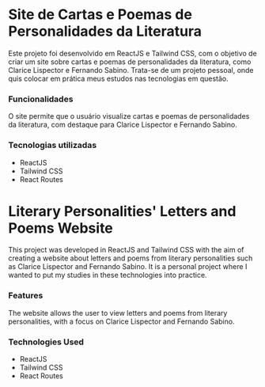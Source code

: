 <h1>Site de Cartas e Poemas de Personalidades da Literatura</h1>

<p>Este projeto foi desenvolvido em ReactJS e Tailwind CSS, com o objetivo de criar um site sobre cartas e poemas de personalidades da literatura, como Clarice Lispector e Fernando Sabino. 
Trata-se de um projeto pessoal, onde quis colocar em prática meus estudos nas tecnologias em questão.</p>

<h3>Funcionalidades</h3>
<p>O site permite que o usuário visualize cartas e poemas de personalidades da literatura, com destaque para Clarice Lispector e Fernando Sabino.</p>

<h3>Tecnologias utilizadas</h3>
<ul>
  <li>ReactJS</li>
  <li>Tailwind CSS</li>
  <li>React Routes</li>
</ul>

<h1>Literary Personalities' Letters and Poems Website</h1>
<p>This project was developed in ReactJS and Tailwind CSS with the aim of creating a website about letters and poems from literary personalities such as Clarice Lispector and Fernando Sabino. It is a personal project where I wanted to put my studies in these technologies into practice.</p>
<h3>Features</h3>
<p>The website allows the user to view letters and poems from literary personalities, with a focus on Clarice Lispector and Fernando Sabino.</p>
<h3>Technologies Used</h3>
<ul>
  <li>ReactJS</li>
  <li>Tailwind CSS</li>
  <li>React Routes</li>
</ul>





